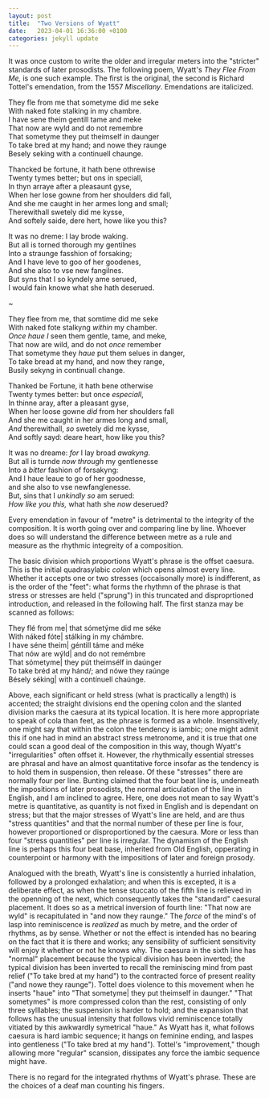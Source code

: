 ```yaml
---
layout: post
title:  "Two Versions of Wyatt"
date:   2023-04-01 16:36:00 +0100
categories: jekyll update
---
```



It was once custom to write the older and irregular meters into the "stricter" standards of later prosodists. The following poem, Wyatt's <i>They Flee From Me,</i> is one such example. The first is the original, the second is Richard Tottel's emendation, from the 1557 <i>Miscellany</i>. Emendations are italicized.

They fle from me that sometyme did me seke <br>
With naked fote stalking in my chambre.<br>
I have sene theim gentill tame and meke<br>
That now are wyld and do not remembre<br>
That sometyme they put theimself in daunger<br>
To take bred at my hand; and nowe they raunge<br>
Besely seking with a continuell chaunge.<br>

Thancked be fortune, it hath bene othrewise<br>
Twenty tymes better; but ons in speciall,<br>
In thyn arraye after a pleasaunt gyse,<br>
When her lose gowne from her shoulders did fall,<br>
And she me caught in her armes long and small;<br>
Therewithall swetely did me kysse,<br>
And softely saide, dere hert, howe like you this? <br>

It was no dreme: I lay brode waking. <br>
But all is torned thorough my gentilnes<br>
Into a straunge fasshion of forsaking;<br>
And I have leve to goo of her goodenes,<br>
And she also to vse new fangilnes.<br>
But syns that I so kyndely ame serued,<br>
I would fain knowe what she hath deserued.<br>

~

They flee from me, that somtime did me seke<br>
With naked fote stalkyng <i>within</i> my chamber.<br>
<i>Once haue I</i> seen them gentle, tame, and meke,<br>
That now are wild, and do not <i>once</i> remember<br>
That sometyme they <i>haue</i> put them selues in danger,<br>
To take bread at my hand, and now they range,<br>
Busily sekyng in continuall change. <br>

Thanked be Fortune, it hath bene otherwise<br>
Twenty tymes better: but once <i>especiall</i>,<br>
In thinne aray, after a pleasant gyse,<br>
When her loose gowne <i>did</i> from her shoulders fall<br>
And she me caught in her armes long and small,<br>
<i>And</i> therewithall, <i>so</i> swetely did me kysse,<br>
And softly sayd: deare heart, how like you this? <br>

It was no dreame: <i>for</i> I lay broad <i>awakyng</i>.<br>
But all is turnde <i>now through</i> my gentlenesse<br>
Into a <i>bitter</i> fashion of forsakyng:<br>
And I haue leaue to go of her goodnesse,<br>
and she also to vse newfanglenesse.<br>
But, sins that I <i>unkindly so</i> am serued:<br>
<i>How like you this,</i> what hath she <i>now</i> deserued?<br>

Every emendation in favour of "metre" is detrimental to the integrity of the composition. It is worth going over and comparing line by line. Whoever does so will understand the difference between metre as a rule and measure as the rhythmic integreity of a composition. 

The basic division which proportions Wyatt's phrase is the offset caesura. This is the initial quadrasylabic <i>colon</i> which opens almost every line. Whether it accepts one or two stresses (occaisonally more) is indifferent, as is the order of the "feet": what forms the rhythmn of the phrase is that stress or stresses are held ("sprung") in this truncated and disproprtioned introduction, and released in the following half. The first stanza may be scanned as follows:

They flé from me| that sómetýme did me séke <br>
With náked fóte| stálking in my chámbre.<br>
I have séne theim| géntill táme and méke<br>
That nów are wýld| and do not remémbre<br>
That sómetyme| they pút theimsélf in daúnger<br>
To take bréd at my hánd/; and nówe they raúnge<br>
Bésely séking| with a contínuell chaúnge.<br>

Above, each significant or held stress (what is practically a length) is accented; the straight divisions end the opening colon and the slanted division marks the caesura at its typical location. It is here more appropriate to speak of cola than feet, as the phrase is formed as a whole. Insensitively, one might say that within the colon the tendency is iambic; one might admit this if one had in mind an abstract stress metronome, and it is true that one could scan a good deal of the composition in this way, though Wyatt's "irregularities" often offset it. However, the rhythmically essential stresses are phrasal and have an almost quantitative force insofar as the tendency is to hold them in suspension, then release. Of these "stresses" there are normally four per line. Bunting claimed that the four beat line is, underneath the impositions of later prosodists, the normal articulation of the line in English, and I am inclined to agree. Here, one does not mean to say Wyatt's metre is quantitative, as quantity is not fixed in English and is dependant on stress; but that the major stresses of Wyatt's line are held, and are thus "stress quantities" and that the normal number of these per line is four, however proportioned or disproportioned by the caesura. More or less than four "stress quantities" per line is irregular. The dynamism of the English line is perhaps this four beat base, inherited from Old English, opperating in counterpoint or harmony with the impositions of later and foreign prosody.

Analogued with the breath, Wyatt's line is consistently a hurried inhalation, followed by a prolonged exhalation; and when this is excepted, it is a deliberate effect, as when the tense stuccato of the fifth line is relieved in the openning of the next, which consequently takes the "standard" caesural placement. It does so as a metrical inversion of fourth line: "That now are wyld" is recapitulated in "and now they raunge." The <i>force</i> of the mind's of lasp into reminiscence is <i>realized</i> as much by metre, and the order of rhythms, as by sense. Whether or not the effect is intended has no bearing on the fact that it is there and works; any sensibility of sufficient sensitivity will enjoy it whether or not he knows why. The caesura in the sixth line has "normal" placement because the typical division has been inverted; the typical division has been inverted to recall the reminiscing mind from past relief ("To take bred at my hand") to the contracted force of present reality ("and nowe they raunge"). Tottel does violence to this movement when he inserts "haue" into "That sometyme| they put theimself in daunger." "That sometymes" is more compressed colon than the rest, consisting of only three sylllables; the suspension is harder to hold; and the expansion that follows has the unusual intensity that follows vivid reminiscence totally vitiated by this awkwardly symetrical "haue." As Wyatt has it, what follows caesura is hard iambic sequence; it hangs on feminine ending, and laspes into gentleness ("To take bred at my hand"). Tottel's "improvement," though allowing more "regular" scansion, dissipates any force the iambic sequence might have. 

There is no regard for the integrated rhythms of Wyatt's phrase. These are the choices of a deaf man counting his fingers. 




